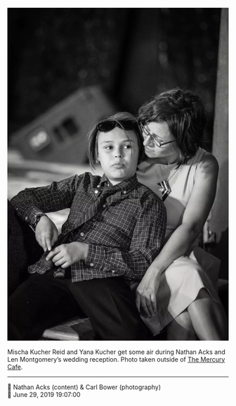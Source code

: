 ![Mischa Kucher Reid and Yana Kucher get some air](assets/3dd0e0caf1fd6943d03c7186a73c5476.webp)

Mischa Kucher Reid and Yana Kucher get some air during Nathan Acks and Len Montgomery’s wedding reception. Photo taken outside of [The Mercury Cafe](http://mercurycafe.com/).

- - - -

<span aria-hidden="true">👥</span> Nathan Acks (content) & Carl Bower (photography)  
<span aria-hidden="true">📅</span> June 29, 2019 19:07:00
